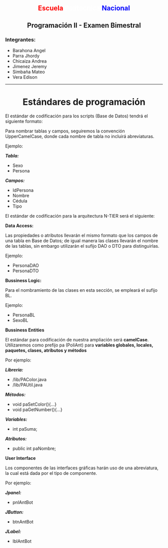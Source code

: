 ## <center> <span style="color:red">**Escuela**</span> <span style="color:white">**Politécnica**</span> <span style="color:blue">**Nacional**</span></center>
## <center>**Programación II - Examen Bimestral**</center>

### **Integrantes:** 

- Barahona Angel
- Parra Jhordy
- Chicaiza Andrea
- Jimenez Jeremy
- Simbaña Mateo
- Vera Edison
------------
# <center>Estándares de programación</center>

El estándar de codificación para los scripts (Base de Datos) tendrá el siguiente formato:

Para nombrar tablas y campos, seguiremos la convención UpperCamelCase, donde cada nombre de tabla no incluirá abreviaturas.

Ejemplo:

***Tabla:***

- Sexo
- Persona

***Campos:***

- IdPersona
- Nombre
- Cédula
- Tipo

El estándar de codificación para la arquitectura N-TIER será el siguiente:

**Data Access:**

Las propiedades o atributos llevarán el mismo formato que los campos  de una tabla en Base de Datos; de igual manera las clases llevarán el nombre de las tablas, sin embargo utilizarán el sufijo DAO o DTO para distinguirlas.

Ejemplo: 

- PersonaDAO
- PersonaDTO

**Bussiness Logic:**

Para el nombramiento de las clases en esta sección, se empleará el sufijo BL.

Ejemplo:

- PersonaBL
- SexoBL

**Bussiness Entities**

El estándar para codificación de nuestra ampliación será **camelCase**. Utilizaremos como prefijo pa (PoliAnt) para **variables globales, locales, paquetes, clases, atributos y métodos**

Por ejemplo:

***Librería:***

- /lib/PAColor.java
- /lib/PAUtil.java

***Métodos:***

- void paSetColor(){...}
- void paGetNumber(){...}

***Variables:***

- int paSuma;

***Atributos:*** 

- public int paNombre;

**User Interface**

Los componentes de las interfaces gráficas harán uso de una abreviatura, la cual está dada por el tipo de componente.

Por ejemplo:

***Jpanel:***

- pnlAntBot

***JButton:***

- btnAntBot

***JLabel:***

- lblAntBot




